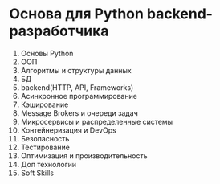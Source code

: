 # Основа для Python backend-разработчика
1. Основы Python
2. ООП
3. Алгоритмы и структуры данных
4. БД
5. backend(HTTP, API, Frameworks)
6. Асинхронное программирование
7. Кэширование
8. Message Brokers и очереди задач
9. Микросервисы и распределенные системы
10. Контейнеризация и DevOps
11. Безопасность
12. Тестирование
13. Оптимизация и производительность
14. Доп технологии
15. Soft Skills